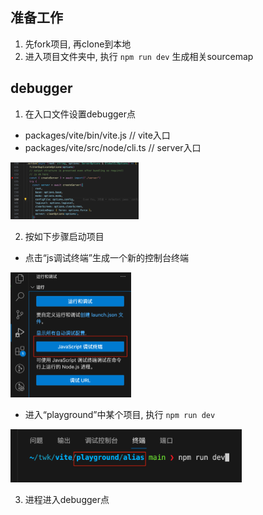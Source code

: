 
## 准备工作
1. 先fork项目, 再clone到本地
2. 进入项目文件夹中, 执行 `npm run dev` 生成相关sourcemap

## debugger
1. 在入口文件设置debugger点
- packages/vite/bin/vite.js  // vite入口
- packages/vite/src/node/cli.ts // server入口

<img src="../assets/debugger-server.png" style="zoom: 20%;" />

2. 按如下步骤启动项目
- 点击“js调试终端”生成一个新的控制台终端

<img src="../assets/debugger-step-1.png" style="zoom: 25%;" />

- 进入“playground”中某个项目, 执行 `npm run dev`

<img src="../assets/debugger-step-2.png" style="zoom: 40%;" />

3. 进程进入debugger点